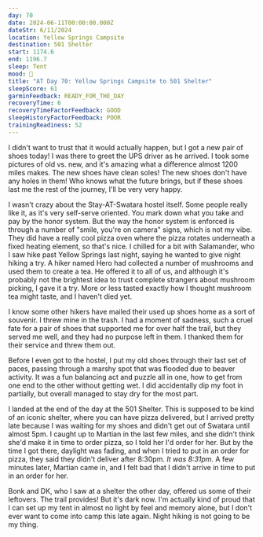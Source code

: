 ```yaml
---
day: 70
date: 2024-06-11T00:00:00.000Z
dateStr: 6/11/2024
location: Yellow Springs Campsite
destination: 501 Shelter
start: 1174.6
end: 1196.7
sleep: Tent
mood: 🙂
title: "AT Day 70: Yellow Springs Campsite to 501 Shelter"
sleepScore: 61
garminFeedback: READY_FOR_THE_DAY
recoveryTime: 6
recoveryTimeFactorFeedback: GOOD
sleepHistoryFactorFeedback: POOR
trainingReadiness: 52
---
```

I didn't want to trust that it would actually happen, but I got a new pair of shoes today! I was there to greet the UPS driver as he arrived. I took some pictures of old vs. new, and it's amazing what a difference almost 1200 miles makes. The new shoes have clean soles! The new shoes don't have any holes in them! Who knows what the future brings, but if these shoes last me the rest of the journey, I'll be very very happy.

I wasn't crazy about the Stay-AT-Swatara hostel itself. Some people really like it, as it's very self-serve oriented. You mark down what you take and pay by the honor system. But the way the honor system is enforced is through a number of "smile, you're on camera" signs, which is not my vibe. They did have a really cool pizza oven where the pizza rotates underneath a fixed heating element, so that's nice. I chilled for a bit with Salamander, who I saw hike past Yellow Springs last night, saying he wanted to give night hiking a try. A hiker named Hero had collected a number of mushrooms and used them to create a tea. He offered it to all of us, and although it's probably not the brightest idea to trust complete strangers about mushroom picking, I gave it a try. More or less tasted exactly how I thought mushroom tea might taste, and I haven't died yet.

I know some other hikers have mailed their used up shoes home as a sort of souvenir. I threw mine in the trash. I had a moment of sadness, such a cruel fate for a pair of shoes that supported me for over half the trail, but they served me well, and they had no purpose left in them. I thanked them for their service and threw them out.

Before I even got to the hostel, I put my old shoes through their last set of paces, passing through a marshy spot that was flooded due to beaver activity. It was a fun balancing act and puzzle all in one, how to get from one end to the other without getting wet. I did accidentally dip my foot in partially, but overall managed to stay dry for the most part.

I landed at the end of the day at the 501 Shelter. This is supposed to be kind of an iconic shelter, where you can have pizza delivered, but I arrived pretty late because I was waiting for my shoes and didn't get out of Swatara until almost 5pm. I caught up to Martian in the last few miles, and she didn't think she'd make it in time to order pizza, so I told her I'd order for her. But by the time I got there, daylight was fading, and when I tried to put in an order for pizza, they said they didn't deliver after 8:30pm. *It was 8:31pm.* A few minutes later, Martian came in, and I felt bad that I didn't arrive in time to put in an order for her.

Bonk and DK, who I saw at a shelter the other day, offered us some of their leftovers. The trail provides! But it's dark now. I'm actually kind of proud that I can set up my tent in almost no light by feel and memory alone, but I don't ever want to come into camp this late again. Night hiking is not going to be my thing.
